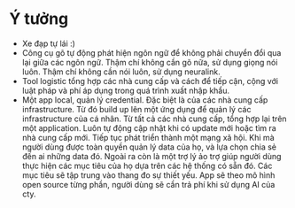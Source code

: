 # Ý tưởng

- Xe đạp tự lái :)
- Công cụ gõ tự động phát hiện ngôn ngữ để không phải chuyển đổi qua lại giữa các ngôn ngữ. Thậm chí không cần gõ nữa, sử dụng giọng nói luôn. Thậm chí không cần nói luôn, sử dụng neuralink.
- Tool logistic tổng hợp các nhà cung cấp và cách để tiếp cận, cộng với luật pháp và phí áp dụng trong quá trình xuất nhập khẩu.
- Một app local, quản lý credential. Đặc biệt là của các nhà cung cấp infrastructure. Từ đó build up lên một ứng dụng để quản lý các infrastructure của cá nhân. Từ tất cả các nhà cung cấp, tổng hợp lại trên một application. Luôn tự động cập nhật khi có update mới hoặc tìm ra nhà cung cấp mới. Tiếp tục phát triển thành một mạng xã hội. Khi mà người dùng được toàn quyền quản lý data của họ, và lựa chọn chia sẻ đến ai những data đó. Ngoài ra còn là một trợ lý ảo trợ giúp người dùng thực hiện các mục tiêu của họ dựa trên các hệ thống có sẵn đó. Các mục tiêu sẽ tập trung vào thang đo sự thiết yếu. App sẽ theo mô hình open source từng phần, người dùng sẽ cần trả phí khi sử dụng AI của cty.
